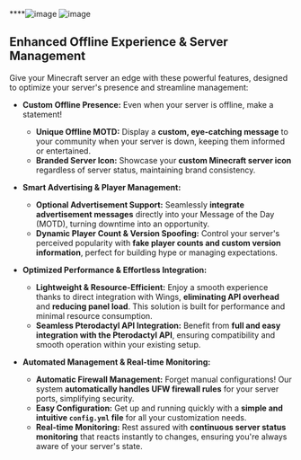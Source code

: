 ****![image](https://github.com/user-attachments/assets/7520e475-08ec-4e6c-a4bd-58f54ecb7cbd)
![image](https://github.com/user-attachments/assets/117f85ab-d0c0-4876-944a-fb97c8a3ac36)




## Enhanced Offline Experience & Server Management

Give your Minecraft server an edge with these powerful features, designed to optimize your server's presence and streamline management:

* **Custom Offline Presence:** Even when your server is offline, make a statement!
    * **Unique Offline MOTD:** Display a **custom, eye-catching message** to your community when your server is down, keeping them informed or entertained.
    * **Branded Server Icon:** Showcase your **custom Minecraft server icon** regardless of server status, maintaining brand consistency.

* **Smart Advertising & Player Management:**
    * **Optional Advertisement Support:** Seamlessly **integrate advertisement messages** directly into your Message of the Day (MOTD), turning downtime into an opportunity.
    * **Dynamic Player Count & Version Spoofing:** Control your server's perceived popularity with **fake player counts and custom version information**, perfect for building hype or managing expectations.

* **Optimized Performance & Effortless Integration:**
    * **Lightweight & Resource-Efficient:** Enjoy a smooth experience thanks to direct integration with Wings, **eliminating API overhead** and **reducing panel load**. This solution is built for performance and minimal resource consumption.
    * **Seamless Pterodactyl API Integration:** Benefit from **full and easy integration with the Pterodactyl API**, ensuring compatibility and smooth operation within your existing setup.

* **Automated Management & Real-time Monitoring:**
    * **Automatic Firewall Management:** Forget manual configurations! Our system **automatically handles UFW firewall rules** for your server ports, simplifying security.
    * **Easy Configuration:** Get up and running quickly with a **simple and intuitive `config.yml` file** for all your customization needs.
    * **Real-time Monitoring:** Rest assured with **continuous server status monitoring** that reacts instantly to changes, ensuring you're always aware of your server's state.
